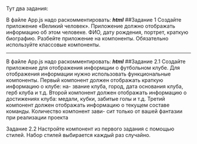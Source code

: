 Тут два задания:

В файле App.js надо раскомментировать: ***html<GreatPerson></GreatPerson>***
##Задание 1
Создайте приложение «Великий человек». Приложение
должно отображать информацию об этом человеке. ФИО,
дату рождения, портрет, краткую биографию. Разбейте
приложение на компоненты. Обязательно используйте
классовые компоненты.
*********************************************************************
В файле App.js надо раскомментировать: ***html<FootballClub></FootballClub>***
##Задание 2.1
Создайте приложение для отображения информщии о
футбольном клубе. Для отображения информации нужно
использовать функциональные компоненты. Первый компонент
должен отображать краткую информацию о клубе: на-
звание клуба, город, дата основания клуба, герб клуба и
т.д. Второй компонент должен отображать информацию
о достижениях клуба: медали, кубки, забитые голы и т.д.
Третий компонент должен отображать информацию о
текущем составе команды. Количество компонент зави-
сит только от вашей фантазии при реализации проекта

Задание 2.2
Настройте компонент из первого задания с помощью
стилей. Набор стилей выбирается каждый раз случайно.